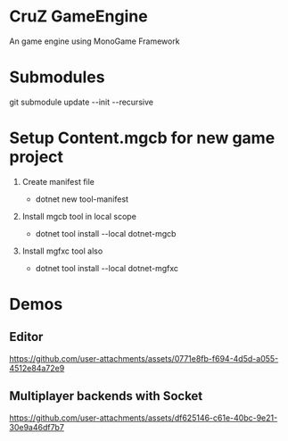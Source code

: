 # CruZ GameEngine

An game engine using MonoGame Framework

# Submodules
git submodule update --init --recursive

# Setup Content.mgcb for new game project

1. Create manifest file
	- dotnet new tool-manifest

2. Install mgcb tool in local scope
	- dotnet tool install --local dotnet-mgcb 

3. Install mgfxc tool also
	- dotnet tool install --local dotnet-mgfxc


# Demos

## Editor
https://github.com/user-attachments/assets/0771e8fb-f694-4d5d-a055-4512e84a72e9


## Multiplayer backends with Socket 
https://github.com/user-attachments/assets/df625146-c61e-40bc-9e21-30e9a46df7b7

